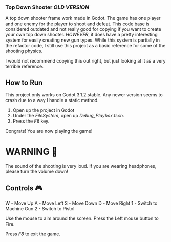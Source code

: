 ### Top Down Shooter *OLD VERSION*

A top down shooter frame work made in Godot. The game has one player and one enemy for the player to shoot and defeat. This code base is considered outdated
and not really good for copying if you want to create your own top down shooter. *HOWEVER*, it does have a pretty interesting system for easily creating new
gun types. While this system is partially in the refactor code, I still use this project as a basic reference for some of the shooting physics. 

I would not recommend copying this out right, but just looking at it as a very terrible reference.

## How to Run
This project only works on Godot 3.1.2.stable. Any newer version seems to crash due to a way I handle a static method.

1. Open up the project in Godot
2. Under the *FileSystem*, open up *Debug_Playbox.tscn*.
3. Press the *F6* key.

Congrats! You are now playing the game!

# WARNING :loudspeaker:
The sound of the shooting is very loud. If you are wearing headphones, please turn the volume down!

## Controls :video_game:
W - Move Up
A - Move Left
S - Move Down
D - Move Right
1 - Switch to Machine Gun
2 - Switch to Pistol

Use the mouse to aim around the screen. Press the Left mouse button to Fire.

Press *F8* to exit the game.
